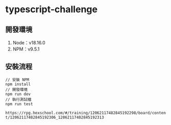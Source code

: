 # typescript-challenge

## 開發環境

1. Node：v18.16.0
2. NPM：v9.5.1

## 安裝流程

```
// 安裝 NPM
npm install
// 開發環境
npm run dev
// 執行測試檔
npm run test
```

```https://rpg.hexschool.com/#/training/12062117482845192298/board/content/12062117482845192306_12062117482845192313 ```
